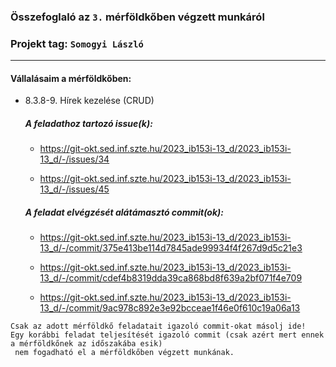 ### Összefoglaló az `3.` mérföldkőben végzett munkáról

### Projekt tag: `Somogyi László`

___

#### Vállalásaim a mérföldkőben: 

 - 8.3.8-9. Hírek kezelése (CRUD)

    ##### A feladathoz tartozó issue(k):

     - https://git-okt.sed.inf.szte.hu/2023_ib153i-13_d/2023_ib153i-13_d/-/issues/34

     - https://git-okt.sed.inf.szte.hu/2023_ib153i-13_d/2023_ib153i-13_d/-/issues/45

    ##### A feladat elvégzését alátámasztó commit(ok):

     - https://git-okt.sed.inf.szte.hu/2023_ib153i-13_d/2023_ib153i-13_d/-/commit/375e413be114d7845ade99934f4f267d9d5c21e3

     - https://git-okt.sed.inf.szte.hu/2023_ib153i-13_d/2023_ib153i-13_d/-/commit/cdef4b8319dda39ca868bd8f639a2bf071f4e709

     - https://git-okt.sed.inf.szte.hu/2023_ib153i-13_d/2023_ib153i-13_d/-/commit/9ac978c892e3e92bcceae1f46e0f610c19a06a13

```
Csak az adott mérföldkő feladatait igazoló commit-okat másolj ide!
Egy korábbi feladat teljesítését igazoló commit (csak azért mert ennek a mérföldkőnek az időszakába esik)
 nem fogadható el a mérföldkőben végzett munkának.
```

